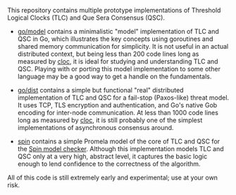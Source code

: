 
This repository contains multiple prototype implementations of
Threshold Logical Clocks (TLC) and Que Sera Consensus (QSC).

* [go/model](go/model/) contains a minimalistic "model" implementation
  of TLC and QSC in Go, which illustrates the key concepts
  using goroutines and shared memory communication for simplicity.
  It is not useful in an actual distributed context,
  but being less than 200 code lines long
  as measured by [cloc](https://github.com/AlDanial/cloc),
  it is ideal for studying and understanding TLC and QSC.
  Playing with or porting this model implementation to some other language may
  be a good way to get a handle on the fundamentals.

* [go/dist](go/dist/) contains a simple but functional
  "real" distributed implementation of TLC and QSC
  for a fail-stop (Paxos-like) threat model.
  It uses TCP, TLS encryption and authentication,
  and Go's native Gob encoding for inter-node communication.
  At less than 1000 code lines long
  as measured by [cloc](https://github.com/AlDanial/cloc),
  it is still probably one of the simplest implementations
  of asynchronous consensus around.

* [spin](spin/) contains a simple Promela model of the core of TLC and QSC
  for the [Spin model checker](http://spinroot.com/spin/whatispin.html).
  Although this implementation models TLC and QSC only at a
  very high, abstract level, it captures the basic logic enough
  to lend confidence to the correctness of the algorithm.

All of this code is still extremely early and experimental;
use at your own risk.

